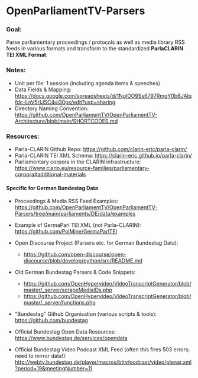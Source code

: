 # OpenParliamentTV-Parsers

### Goal: 
Parse parliamentary proceedings / protocols as well as media library RSS feeds in various formats and transform to the standardized **ParlaCLARIN TEI XML Format**.

### Notes: 
* Unit per file: 1 session (including agenda items & speeches)
* Data Fields & Mapping: 
https://docs.google.com/spreadsheets/d/1NglOO9Ss6797RmgY0bBJAlqfdc-LnV5rIJSC4ui30ps/edit?usp=sharing
* Directory Naming Convention: 
https://github.com/OpenParliamentTV/OpenParliamentTV-Architecture/blob/main/SHORTCODES.md

### Resources:

* Parla-CLARIN Github Repo: 
https://github.com/clarin-eric/parla-clarin/
* Parla-CLARIN TEI XML Schema: 
https://clarin-eric.github.io/parla-clarin/
*  Parliamentary corpora in the CLARIN infrastructure: 
https://www.clarin.eu/resource-families/parliamentary-corpora#additional-materials

#### Specific for German Bundestag Data

* Proceedings & Media RSS Feed Examples: https://github.com/OpenParliamentTV/OpenParliamentTV-Parsers/tree/main/parliaments/DE/data/examples

* Example of GermaParl TEI XML (not Parla-CLARIN):
https://github.com/PolMine/GermaParlTEI
* Open Discourse Project (Parsers etc. for German Bundestag Data): 
	* https://github.com/open-discourse/open-discourse/blob/develop/python/src/README.md
* Old German Bundestag Parsers & Code Snippets:
	* https://github.com/OpenHypervideo/VideoTranscriptGenerator/blob/master/_server/scrapeMediaIDs.php
	* https://github.com/OpenHypervideo/VideoTranscriptGenerator/blob/master/_server/functions.php
* "Bundestag" Github Organisation (various scripts & tools): 
https://github.com/bundestag
* Official Bundestag Open Data Resources: 
https://www.bundestag.de/services/opendata
* Official Bundestag Video Podcast XML Feed (often this fires 503 errors; need to mirror data!): 
http://webtv.bundestag.de/player/macros/bttv/podcast/video/plenar.xml?period=19&meetingNumber=11

